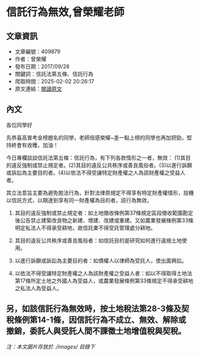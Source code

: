 # 信託行為無效,曾榮耀老師

## 文章資訊
- 文章編號：409879
- 作者：曾榮耀
- 發布日期：2017/09/28
- 關鍵詞：信託法第五條、信託行為
- 爬取時間：2025-02-02 20:26:17
- 原文連結：[閱讀原文](https://real-estate.get.com.tw/Columns/detail.aspx?no=409879)

## 內文
各位同學好

先恭喜高普考金榜題名的同學，老師倍感榮耀~差一點上榜的同學也再加把勁，堅持終會有收穫，加油！

今日專欄談談信託法第五條：信託行為，有下列各款情形之一者，無效： (1)其目的違反強制或禁止規定者。(2)其目的違反公共秩序或善良風俗者。(3)以進行訴願或訴訟為主要目的者。(4)以依法不得受讓特定財產權之人為該財產權之受益人者。

其立法意旨主要為避免脫法行為，針對法律原規定不得享有特定財產權情形，投機以信託方式，以期達到享有同一財產權為目的者，該行為無效。

1. 其目的違反強制或禁止規定者：如土地徵收條例第37條規定區段徵收範圍勘定後公告禁止建築改良物之新建、增建、改建或重建。又如農業發展條例第33條明定私法人不得承受耕地，故信託業不得受託管理處分耕地。

2. 其目的違反公共秩序或善良風俗者：如信託目的是研究如何進行違規土地使用。

3. 以進行訴願或訴訟為主要目的者：如債權人以律師為受託人，使出面興訟。

4. 以依法不得受讓特定財產權之人為該財產權之受益人者：如以不得取得土地法第17條所定土地之外國人為受益人，或農業發展條例第33條規定不得承受耕地之私法人為受益人。

另，如該信託行為無效時，按土地稅法第28-3條及契稅條例第14-1條，因信託行為不成立、無效、解除或撤銷，委託人與受託人間不課徵土地增值稅與契稅。
---
*注：本文圖片存放於 ./images/ 目錄下*
